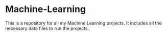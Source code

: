 # Machine-Learning

This is a repository for all my Machine Learning projects. It includes all the necessary data files to run the projects. 

